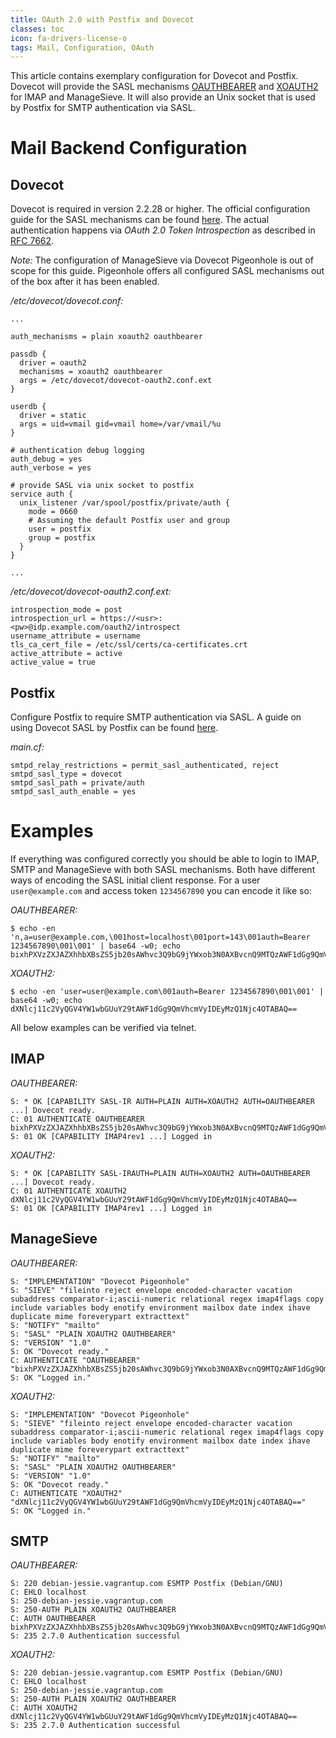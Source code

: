 ```yaml
---
title: OAuth 2.0 with Postfix and Dovecot
classes: toc
icon: fa-drivers-license-o
tags: Mail, Configuration, OAuth
---
```


This article contains exemplary configuration for Dovecot and Postfix. Dovecot will provide the SASL mechanisms [OAUTHBEARER](https://tools.ietf.org/html/rfc7628) and [XOAUTH2](https://developers.google.com/gmail/xoauth2_protocol) for IMAP and ManageSieve. It will also provide an Unix socket that is used by Postfix for SMTP authentication via SASL.

# Mail Backend Configuration

## Dovecot

Dovecot is required in version 2.2.28 or higher. The official configuration guide for the SASL mechanisms can be found [here](http://wiki2.dovecot.org/PasswordDatabase/oauth2). The actual authentication happens via *OAuth 2.0 Token Introspection* as described in [RFC 7662](https://tools.ietf.org/html/rfc7662).

*Note:* The configuration of ManageSieve via Dovecot Pigeonhole is out of scope for this guide. Pigeonhole offers all configured SASL mechanisms out of the box after it has been enabled.

*/etc/dovecot/dovecot.conf:*

	...
	
    auth_mechanisms = plain xoauth2 oauthbearer

    passdb {
      driver = oauth2
      mechanisms = xoauth2 oauthbearer
      args = /etc/dovecot/dovecot-oauth2.conf.ext
    }

    userdb {
      driver = static
      args = uid=vmail gid=vmail home=/var/vmail/%u
    }

    # authentication debug logging
    auth_debug = yes
    auth_verbose = yes

    # provide SASL via unix socket to postfix
    service auth {
      unix_listener /var/spool/postfix/private/auth {
        mode = 0660
        # Assuming the default Postfix user and group
        user = postfix
        group = postfix
      }
    }
    
    ...

*/etc/dovecot/dovecot-oauth2.conf.ext:*

    introspection_mode = post
    introspection_url = https://<usr>:<pw>@idp.example.com/oauth2/introspect
    username_attribute = username
    tls_ca_cert_file = /etc/ssl/certs/ca-certificates.crt
    active_attribute = active
    active_value = true

## Postfix

Configure Postfix to require SMTP authentication via SASL. A guide on using Dovecot SASL by Postfix can be found [here](http://wiki2.dovecot.org/HowTo/PostfixAndDovecotSASL).

*main.cf:*

    smtpd_relay_restrictions = permit_sasl_authenticated, reject
    smtpd_sasl_type = dovecot
    smtpd_sasl_path = private/auth
    smtpd_sasl_auth_enable = yes
    
# Examples

If everything was configured correctly you should be able to login to IMAP, SMTP and ManageSieve with both SASL mechanisms. Both have different ways of encoding the SASL initial client response. For a user `user@example.com` and access token `1234567890` you can encode it like so:

*OAUTHBEARER:*

	$ echo -en 'n,a=user@example.com,\001host=localhost\001port=143\001auth=Bearer 1234567890\001\001' | base64 -w0; echo
	bixhPXVzZXJAZXhhbXBsZS5jb20sAWhvc3Q9bG9jYWxob3N0AXBvcnQ9MTQzAWF1dGg9QmVhcmVyIDEyMzQ1Njc4OTABAQ==
	
*XOAUTH2:*

	$ echo -en 'user=user@example.com\001auth=Bearer 1234567890\001\001' | base64 -w0; echo
	dXNlcj11c2VyQGV4YW1wbGUuY29tAWF1dGg9QmVhcmVyIDEyMzQ1Njc4OTABAQ==

All below examples can be verified via telnet.

## IMAP

*OAUTHBEARER:*

	S: * OK [CAPABILITY SASL-IR AUTH=PLAIN AUTH=XOAUTH2 AUTH=OAUTHBEARER ...] Dovecot ready.
	C: 01 AUTHENTICATE OAUTHBEARER bixhPXVzZXJAZXhhbXBsZS5jb20sAWhvc3Q9bG9jYWxob3N0AXBvcnQ9MTQzAWF1dGg9QmVhcmVyIDEyMzQ1Njc4OTABAQ==
	S: 01 OK [CAPABILITY IMAP4rev1 ...] Logged in

*XOAUTH2:*

	S: * OK [CAPABILITY SASL-IRAUTH=PLAIN AUTH=XOAUTH2 AUTH=OAUTHBEARER ...] Dovecot ready.
	C: 01 AUTHENTICATE XOAUTH2 dXNlcj11c2VyQGV4YW1wbGUuY29tAWF1dGg9QmVhcmVyIDEyMzQ1Njc4OTABAQ==
	S: 01 OK [CAPABILITY IMAP4rev1 ...] Logged in

## ManageSieve

*OAUTHBEARER:*

	S: "IMPLEMENTATION" "Dovecot Pigeonhole"
	S: "SIEVE" "fileinto reject envelope encoded-character vacation subaddress comparator-i;ascii-numeric relational regex imap4flags copy include variables body enotify environment mailbox date index ihave duplicate mime foreverypart extracttext"
	S: "NOTIFY" "mailto"
	S: "SASL" "PLAIN XOAUTH2 OAUTHBEARER"
	S: "VERSION" "1.0"
	S: OK "Dovecot ready."
	C: AUTHENTICATE "OAUTHBEARER" "bixhPXVzZXJAZXhhbXBsZS5jb20sAWhvc3Q9bG9jYWxob3N0AXBvcnQ9MTQzAWF1dGg9QmVhcmVyIDEyMzQ1Njc4OTABAQ=="
	S: OK "Logged in."
	
*XOAUTH2:*

	S: "IMPLEMENTATION" "Dovecot Pigeonhole"
	S: "SIEVE" "fileinto reject envelope encoded-character vacation subaddress comparator-i;ascii-numeric relational regex imap4flags copy include variables body enotify environment mailbox date index ihave duplicate mime foreverypart extracttext"
	S: "NOTIFY" "mailto"
	S: "SASL" "PLAIN XOAUTH2 OAUTHBEARER"
	S: "VERSION" "1.0"
	S: OK "Dovecot ready."
	C: AUTHENTICATE "XOAUTH2" "dXNlcj11c2VyQGV4YW1wbGUuY29tAWF1dGg9QmVhcmVyIDEyMzQ1Njc4OTABAQ=="
	S: OK "Logged in."
	
## SMTP

*OAUTHBEARER:*

	S: 220 debian-jessie.vagrantup.com ESMTP Postfix (Debian/GNU)
	C: EHLO localhost
	S: 250-debian-jessie.vagrantup.com
	S: 250-AUTH PLAIN XOAUTH2 OAUTHBEARER
	C: AUTH OAUTHBEARER bixhPXVzZXJAZXhhbXBsZS5jb20sAWhvc3Q9bG9jYWxob3N0AXBvcnQ9MTQzAWF1dGg9QmVhcmVyIDEyMzQ1Njc4OTABAQ==
	S: 235 2.7.0 Authentication successful

*XOAUTH2:*

	S: 220 debian-jessie.vagrantup.com ESMTP Postfix (Debian/GNU)
	C: EHLO localhost
	S: 250-debian-jessie.vagrantup.com
	S: 250-AUTH PLAIN XOAUTH2 OAUTHBEARER
	C: AUTH XOAUTH2 dXNlcj11c2VyQGV4YW1wbGUuY29tAWF1dGg9QmVhcmVyIDEyMzQ1Njc4OTABAQ==
	S: 235 2.7.0 Authentication successful